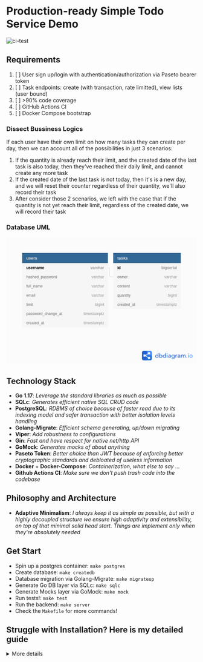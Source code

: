 # Production-ready Simple Todo Service Demo

![ci-test](https://github.com/lavantien/togo/actions/workflows/ci.yml/badge.svg?branch=main)

## Requirements

1. [ ] User sign up/login with authentication/authorization via Paseto bearer token
2. [ ] Task endpoints: create (with transaction, rate limitted), view lists (user bound)
3. [ ] >90% code coverage
4. [ ] GitHub Actions CI
5. [ ] Docker Compose bootstrap

### Dissect Bussiness Logics

If each user have their own limit on how many tasks they can create per day, then we can account all of the possibilities in just 3 scenarios:

1. If the quantity is already reach their limit, and the created date of the last task is also today, then they've reached their daily limit, and cannot create any more task
2. If the created date of the last task is not today, then it's is a new day, and we will reset their counter regardless of their quantity, we'll also record their task
3. After consider those 2 scenarios, we left with the case that if the quantity is not yet reach their limit, regardless of the created date, we will record their task

### Database UML

![Database UML](/resources/readme/togo.png "Database UML")

## Technology Stack

- **Go 1.17**: *Leverage the standard libraries as much as possible*
- **SQLc**: *Generates efficient native SQL CRUD code*
- **PostgreSQL**: *RDBMS of choice because of faster read due to its indexing model and safer transaction with better isolation levels handling*
- **Golang-Migrate**: *Efficient schema generating, up/down migrating*
- **Viper**: *Add robustness to configurations*
- **Gin**: *Fast and have respect for native net/http API*
- **GoMock**: *Generates mocks of about anything*
- **Paseto Token**: *Better choice than JWT because of enforcing better cryptographic standards and debloated of useless information*
- **Docker** + **Docker-Compose**: *Containerization, what else to say ...*
- **Github Actions CI**: *Make sure we don't push trash code into the codebase*

## Philosophy and Architecture

- **Adaptive Minimalism**: *I always keep it as simple as possible, but with a highly decoupled structure we ensure high adaptivity and extensibility, on top of that minimal solid head start. Things are implement only when they're absolutely needed*

## Get Start

- Spin up a postgres container: `make postgres`
- Create database: `make createdb`
- Database migration via Golang-Migrate: `make migrateup`
- Generate Go DB layer via SQLc: `make sqlc`
- Generate Mocks layer via GoMock: `make mock`
- Run tests!: `make test`
- Run the backend: `make server`
- Check the `Makefile` for more commands!

## Struggle with Installation? Here is my detailed guide

<details>
	<summary>More details</summary>

- [**Golang**](https://go.dev/doc/install):

```bash
# Go to go.dev/dl and download a binary, in this example it's version 1.17.5

sudo rm -rf /usr/local/go && sudo tar -C /usr/local -xzf go1.17.5.linux-amd64.tar.gz

# Add these below to your .bashrc or .zshrc
export GOPATH=/home/<username>/go
export GOBIN=/home/<username>/go/bin
export PATH=$PATH:/usr/local/go/bin
export PATH=$PATH:$GOBIN
```

- [**Docker**](https://docs.docker.com/engine/install/ubuntu/):

```bash
sudo apt remove docker docker-engine docker.io containerd runc

sudo apt update

sudo apt install apt-transport-https ca-certificates curl gnupg lsb-release software-properties-common

curl -fsSL https://download.docker.com/linux/ubuntu/gpg | sudo gpg --dearmor -o /usr/share/keyrings/docker-archive-keyring.gpg

echo \
  "deb [arch=amd64 signed-by=/usr/share/keyrings/docker-archive-keyring.gpg] https://download.docker.com/linux/ubuntu \
  $(lsb_release -cs) stable" | sudo tee /etc/apt/sources.list.d/docker.list > /dev/null

sudo apt update

apt-cache policy docker-ce

sudo apt install docker-ce docker-ce-cli containerd.io

sudo usermod -aG docker $USER

newgrp docker

# Restart the machine then test the installation

docker run hello-world

# On older system you also need to activate the services

sudo systemctl enable docker.service

sudo systemctl enable containerd.service
```

- [**Docker-Compose**](https://docs.docker.com/compose/install/):

```bash
# Check their github repo for latest version number
sudo curl -L "https://github.com/docker/compose/releases/download/v2.2.2/docker-compose-linux-x86_64" -o /usr/local/bin/docker-compose && sudo chmod +x /usr/local/bin/docker-compose

# To self-update docker-compose
docker-compose migrate-to-labels
```

- [**Golang-Migrate**](https://github.com/golang-migrate/migrate/tree/master/cmd/migrate):

```bash
go install -tags 'postgres' github.com/golang-migrate/migrate/v4/cmd/migrate@latest
```

- [**SQLc**](https://docs.sqlc.dev/en/latest/overview/install.html):

```bash
go install github.com/kyleconroy/sqlc/cmd/sqlc@latest
```

- [**GoMock**](https://github.com/golang/mock):

```bash
go install github.com/golang/mock/mockgen@latest
```

- [**Viper**](https://github.com/spf13/viper):

```bash
go install https://github.com/spf13/viper@latest
```

- [**Gin**](https://github.com/gin-gonic/gin#installation):

```bash
go install github.com/gin-gonic/gin@latest

go get -u github.com/gin-gonic/gin
```

- [**Paseto**](https://github.com/o1egl/paseto):

```bash
go get -u github.com/o1egl/paseto
```

- [**JWT**](https://github.com/golang-jwt/jwt):

```bash
go get -u https://github.com/golang-jwt/jwt
```

- [**CURL**](https://curl.se/download.html) + [**JQ**](https://stedolan.github.io/jq/) + [**Chocolatery**](https://docs.chocolatey.org/en-us/choco/setup) + [**Make**](https://community.chocolatey.org/packages/make):

```bash
sudo apt install curl jq

# These tools are needed only for Windows users

# Run this in an Admin cmd to install Chocolatery first
@"%SystemRoot%\System32\WindowsPowerShell\v1.0\powershell.exe" -NoProfile -InputFormat None -ExecutionPolicy Bypass -Command "[System.Net.ServicePointManager]::SecurityProtocol = 3072; iex ((New-Object System.Net.WebClient).DownloadString('https://community.chocolatey.org/install.ps1'))" && SET "PATH=%PATH%;%ALLUSERSPROFILE%\chocolatey\bin"

# Then install GNU-Make, cURL, and jq via Chocolatery in Admin pwsh
choco install make curl jq
```

</details>
